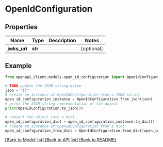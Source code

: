 # OpenIdConfiguration


## Properties

Name | Type | Description | Notes
------------ | ------------- | ------------- | -------------
**jwks_uri** | **str** |  | [optional] 

## Example

```python
from openapi_client.models.open_id_configuration import OpenIdConfiguration

# TODO update the JSON string below
json = "{}"
# create an instance of OpenIdConfiguration from a JSON string
open_id_configuration_instance = OpenIdConfiguration.from_json(json)
# print the JSON string representation of the object
print(OpenIdConfiguration.to_json())

# convert the object into a dict
open_id_configuration_dict = open_id_configuration_instance.to_dict()
# create an instance of OpenIdConfiguration from a dict
open_id_configuration_from_dict = OpenIdConfiguration.from_dict(open_id_configuration_dict)
```
[[Back to Model list]](../README.md#documentation-for-models) [[Back to API list]](../README.md#documentation-for-api-endpoints) [[Back to README]](../README.md)


